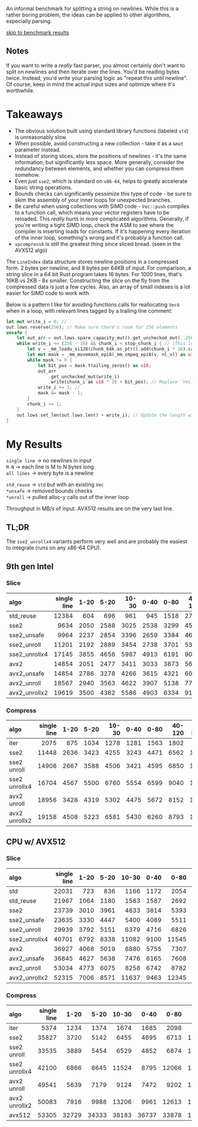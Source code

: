 An informal benchmark for splitting a string on newlines. While this is a rather boring problem, the ideas can be applied to other algorithms, especially parsing.

[skip to benchmark results](#my-results)

## Notes
If you want to write a _really_ fast parser, you almost certainly don't want to split on newlines and then iterate over the lines.
You'd be reading bytes twice. Instead, you'd write your parsing logic as "repeat this until newline".
Of course, keep in mind the actual input sizes and optimize where it's worthwhile.

# Takeaways
* The obvious solution built using standard library functions (labeled `std`) is unreasonably slow.
* When possible, avoid constructing a new collection - take it as a `&mut` parameter instead.
* Instead of storing slices, store the positions of newlines - it's the same information, but significantly less space. More generally, consider the redundancy between elements, and whether you can compress them somehow.
* Even just `sse2`, which is standard on `x86-64`, helps to greatly accelerate basic string operations.
* Bounds checks can significantly pessimize this type of code - be sure to skim the assembly of your inner loops for unexpected branches.
* Be careful when using collections with SIMD code - `Vec::push` compiles to a function call, which means your vector registers have to be reloaded. This *really* hurts in more complicated algorithms. Generally, if you're writing a tight SIMD loop, check the ASM to see where the compiler is inserting loads for constants. If it's happening every iteration of the inner loop, something's wrong and it's probably a function call.
* `vpcompressb` is still the greatest thing since sliced bread. (seen in the AVX512 algo)

The `LineIndex` data structure stores newline positions in a compressed form. 2 bytes per newline, and 8 bytes per 64KB of input. For comparison, a string slice in a 64 bit Rust program takes 16 bytes.
For 1000 lines, that's 16KB vs 2KB - 8x smaller. Constructing the slice on the fly from the compressed data is just a few cycles. Also, an array of small indexes is a lot easier for SIMD code to work with.

Below is a pattern I like for avoiding functions calls for reallocating `Vec`s when in a loop, with relevant lines tagged by a trailing line comment:
```rust
let mut write_i = 0; //
out.lows.reserve(256); // Make sure there's room for 256 elements
unsafe {
    let out_arr = out.lows.spare_capacity_mut().get_unchecked_mut(..256); // Get a &mut [MaybeUninit<T>]. A write-only array, basically.
    while write_i <= (256 - 16) && chunk_i < stop_chunk_i { // (This loop can produce no more than 16 elements per iter)
        let v = _mm_loadu_si128(chunk_64k.as_ptr().add(chunk_i * 16).cast());
        let mut mask = _mm_movemask_epi8(_mm_cmpeq_epi8(v, nl_v)) as u16;
        while mask != 0 {
            let bit_pos = mask.trailing_zeros() as u16;
            out_arr
                .get_unchecked_mut(write_i)
                .write(chunk_i as u16 * 16 + bit_pos); // Replace `Vec::push` with `arr[i].write(e)`
            write_i += 1; //
            mask &= mask - 1;
        }
        chunk_i += 1;
    }
    out.lows.set_len(out.lows.len() + write_i); // Update the length with number of new elements
}
```


# My Results
`single line` -> no newlines in input  
`M-N` -> each line is M to N bytes long  
`all lines` -> every byte is a newline

`std_reuse` -> `std` but with an existing `Vec`  
`*unsafe` -> removed bounds checks  
`*unroll` -> pulled alloc-y calls out of the inner loop  

Throughput in MB/s of input. AVX512 results are on the very last line.

## TL;DR
The `sse2_unrollx4` variants perform very well and are probably the easiest to integrate (runs on any x86-64 CPU).

## 9th gen Intel

### Slice

| algo | single line | 1-20 | 5-20 | 10-30 | 0-40 | 0-80 | 40-120 | all lines |
| :-- | --: | --: | --: | --: | --: | --: | --: | --: |
| std_reuse     | 12384 | 604  | 696  | 961  | 945  | 1518 | 2719 | 209 |
| sse2          | 9634  | 2050 | 2588 | 3025 | 2538 | 3299 | 4596 | 490 |
| sse2_unsafe   | 9964  | 2237 | 2854 | 3396 | 2659 | 3384 | 4626 | 705 |
| sse2_unroll   | 11201 | 2192 | 2889 | 3454 | 2738 | 3701 | 5334 | 780 |
| sse2_unrollx4 | 17145 | 3855 | 4656 | 5987 | 4913 | 6191 | 9010 | 791 |
| avx2          | 14854 | 2051 | 2477 | 3411 | 3033 | 3873 | 5683 | 309 |
| avx2_unsafe   | 14854 | 2786 | 3278 | 4266 | 3615 | 4321 | 6088 | 635 |
| avx2_unroll   | 18567 | 2940 | 3563 | 4622 | 3907 | 5138 | 7794 | 797 |
| avx2_unrollx2 | 19619 | 3500 | 4382 | 5586 | 4903 | 6334 | 9126 | 790 |

### Compress

| algo | single line | 1-20 | 5-20 | 10-30 | 0-40 | 0-80 | 40-120 | all lines |
| :-- | --: | --: | --: | --: | --: | --: | --: | --: |
| iter          | 2075  | 875  | 1034 | 1278 | 1281 | 1563 | 1802 | 621  |
| sse2          | 11448 | 2636 | 3423 | 4255 | 3243 | 4471 | 6562 | 1310 |
| sse2 unroll   | 14906 | 2667 | 3588 | 4506 | 3421 | 4595 | 6850 | 1570 |
| sse2 unrollx4 | 16704 | 4567 | 5500 | 6760 | 5554 | 6599 | 9040 | 1687 |
| avx2 unroll   | 18956 | 3428 | 4319 | 5302 | 4475 | 5672 | 8152 | 1745 |
| avx2 unrollx2 | 19158 | 4508 | 5223 | 6581 | 5430 | 6260 | 8793 | 1799 |

## CPU w/ AVX512

### Slice

| algo | single line | 1-20 | 5-20 | 10-30 | 0-40 | 0-80 | 40-120 | all lines |
| :-- | --: | --: | --: | --: | --: | --: | --: | --: |
| std           | 22031 |  723 |  836 |  1166 | 1172 |  2054 |  3647 |  147 |
| std_reuse     | 21967 | 1064 | 1180 |  1583 | 1587 |  2692 |  4681 |  367 |
| sse2          | 23739 | 3010 | 3961 |  4833 | 3814 |  5393 |  8510 |  821 |
| sse2_unsafe   | 23635 | 3330 | 4447 |  5400 | 4089 |  5511 |  8684 | 1169 |
| sse2_unroll   | 29939 | 3792 | 5151 |  6379 | 4716 |  6826 | 10952 | 1176 |
| sse2_unrollx4 | 40701 | 6792 | 8338 | 11082 | 9100 | 11545 | 16059 | 1410 |
| avx2          | 36927 | 4068 | 5019 |  6880 | 5755 |  7307 | 11653 |  745 |
| avx2_unsafe   | 36845 | 4627 | 5638 |  7476 | 6165 |  7608 | 12037 | 1216 |
| avx2_unroll   | 53034 | 4773 | 6075 |  8258 | 6742 |  8782 | 14128 | 1223 |
| avx2_unrollx2 | 52315 | 7006 | 8571 | 11637 | 9463 | 12345 | 19387 | 1399 |

### Compress

| algo | single line | 1-20 | 5-20 | 10-30 | 0-40 | 0-80 | 40-120 | all lines |
| :-- | --: | --: | --: | --: | --: | --: | --: | --: |
| iter          |  5374 |  1234 |  1374 |  1674 |  1685 |  2098 |  2564 |  1397 |
| sse2          | 35827 |  3720 |  5142 |  6455 |  4695 |  6713 | 11206 |  2083 |
| sse2 unroll   | 33535 |  3889 |  5454 |  6529 |  4852 |  6874 | 10773 |  2307 |
| sse2 unrollx4 | 42100 |  6866 |  8645 | 11524 |  8795 | 12066 | 17754 |  1950 |
| avx2 unroll   | 49541 |  5639 |  7179 |  9124 |  7472 |  9202 | 14216 |  3160 |
| avx2 unrollx2 | 50083 |  7916 |  9988 | 13206 |  9961 | 12613 | 19919 |  2667 |
| avx512        | 53305 | 32729 | 34333 | 38183 | 36737 | 33878 | 19124 | 12447 |
